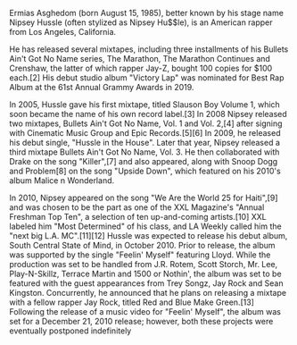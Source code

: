 Ermias Asghedom (born August 15, 1985), better known by his stage name Nipsey Hussle (often stylized as Nipsey Hu$$le), is an American rapper from Los Angeles, California. 

He has released several mixtapes, including three installments of his Bullets Ain't Got No Name series, The Marathon, The Marathon Continues and Crenshaw, the latter of which rapper Jay-Z, bought 100 copies for $100 each.[2] His debut studio album "Victory Lap" was nominated for Best Rap Album at the 61st Annual Grammy Awards in 2019.

In 2005, Hussle gave his first mixtape, titled Slauson Boy Volume 1, which soon became the name of his own record label.[3] In 2008 Nipsey released two mixtapes, Bullets Ain't Got No Name, Vol. 1 and Vol. 2,[4] after signing with Cinematic Music Group and Epic Records.[5][6] In 2009, he released his debut single, "Hussle in the House". Later that year, Nipsey released a third mixtape Bullets Ain't Got No Name, Vol. 3. He then collaborated with Drake on the song "Killer",[7] and also appeared, along with Snoop Dogg and Problem[8] on the song "Upside Down", which featured on his 2010's album Malice n Wonderland.

In 2010, Nipsey appeared on the song "We Are the World 25 for Haiti",[9] and was chosen to be the part as one of the XXL Magazine's "Annual Freshman Top Ten", a selection of ten up-and-coming artists.[10] XXL labeled him "Most Determined" of his class, and LA Weekly called him the "next big L.A. MC".[11][12] Hussle was expected to release his debut album, South Central State of Mind, in October 2010. Prior to release, the album was supported by the single "Feelin' Myself" featuring Lloyd. While the production was set to be handled from J.R. Rotem, Scott Storch, Mr. Lee, Play-N-Skillz, Terrace Martin and 1500 or Nothin', the album was set to be featured with the guest appearances from Trey Songz, Jay Rock and Sean Kingston. Concurrently, he announced that he plans on releasing a mixtape with a fellow rapper Jay Rock, titled Red and Blue Make Green.[13] Following the release of a music video for "Feelin' Myself", the album was set for a December 21, 2010 release; however, both these projects were eventually postponed indefinitely

